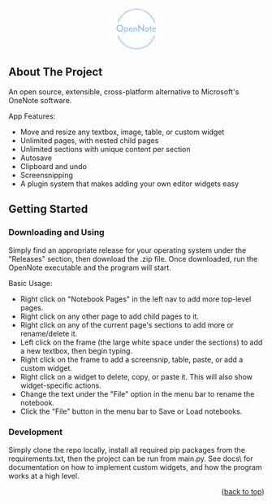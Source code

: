 <!-- Improved compatibility of back to top link: See: https://github.com/othneildrew/Best-README-Template/pull/73 -->
<a name="readme-top"></a>

<!-- PROJECT LOGO -->
<br />
<div align="center">
  <a href="https://github.com/rockCityMath/OpenNote">
    <img src="Assets/OpenNoteLogo.png" alt="Logo" width="80" height="80">
  </a>
</div>

<!-- ABOUT THE PROJECT -->
## About The Project

<!-- [![Product Name Screen Shot][product-screenshot]](https://example.com) -->

An open source, extensible, cross-platform alternative to Microsoft's OneNote software.

App Features:
* Move and resize any textbox, image, table, or custom widget
* Unlimited pages, with nested child pages
* Unlimited sections with unique content per section
* Autosave
* Clipboard and undo
* Screensnipping
* A plugin system that makes adding your own editor widgets easy

<!-- GETTING STARTED -->
## Getting Started

### Downloading and Using
Simply find an appropriate release for your operating system under the "Releases" section, then download the .zip file. Once downloaded, run the OpenNote executable and the program will start.

Basic Usage:
* Right click on "Notebook Pages" in the left nav to add more top-level pages.
* Right click on any other page to add child pages to it.
* Right click on any of the current page's sections to add more or rename/delete it.
* Left click on the frame (the large white space under the sections) to add a new textbox, then begin typing.
* Right click on the frame to add a screensnip, table, paste, or add a custom widget.
* Right click on a widget to delete, copy, or paste it. This will also show widget-specific actions.
* Change the text under the "File" option in the menu bar to rename the notebook.
* Click the "File" button in the menu bar to Save or Load notebooks.

### Development

Simply clone the repo locally, install all required pip packages from the requirements.txt, then the project can be run from main.py.
See docs\ for documentation on how to implement custom widgets, and how the program works at a high level.

<p align="right">(<a href="#readme-top">back to top</a>)</p>

